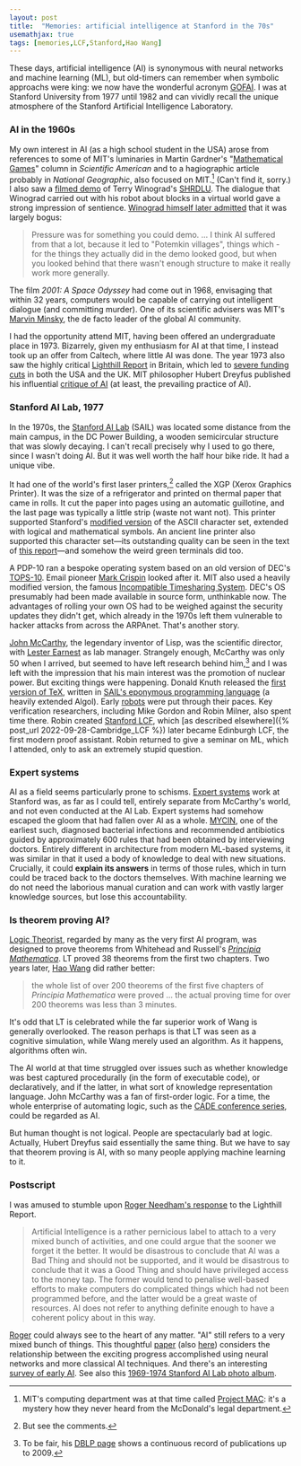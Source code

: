 ```yaml
---
layout: post
title:  "Memories: artificial intelligence at Stanford in the 70s"
usemathjax: true 
tags: [memories,LCF,Stanford,Hao Wang]
---
```


These days, artificial intelligence (AI) is synonymous with neural networks
and machine learning (ML),
but old-timers can remember when symbolic approachs were king:
we now have the wonderful acronym [GOFAI](https://en.wikipedia.org/wiki/GOFAI).
I was at Stanford University from 1977 until 1982 and can vividly recall
the unique atmosphere of the Stanford Artificial Intelligence Laboratory.

### AI in the 1960s

My own interest in AI (as a high school student in the USA) arose
from references to some of MIT's luminaries in Martin Gardner's
"[Mathematical Games](https://en.wikipedia.org/wiki/List_of_Martin_Gardner_Mathematical_Games_columns)" column 
in *Scientific American*
and to a hagiographic article probably in *National Geographic*, 
also focused on MIT.[^1] (Can't find it, sorry.)
I also saw a [filmed demo](https://youtu.be/bo4RvYJYOzI)
of Terry Winograd's [SHRDLU](https://hci.stanford.edu/~winograd/shrdlu/).
The dialogue that Winograd carried out with his robot 
about blocks in a virtual world  gave a strong impression of sentience.
[Winograd himself later admitted](https://en.wikipedia.org/wiki/SHRDLU)
that it was largely bogus:

> Pressure was for something you could demo. ... I think AI suffered from that a lot, because it led to "Potemkin villages", things which - for the things they actually did in the demo looked good, but when you looked behind that there wasn't enough structure to make it really work more generally.

[^1]: MIT's computing department was at that time called [Project MAC](https://en.wikipedia.org/wiki/MIT_Computer_Science_and_Artificial_Intelligence_Laboratory#Project_MAC): it's a mystery how they never heard from the McDonald's legal department.

The film *2001: A Space Odyssey* had come out in 1968, envisaging
that within 32 years, computers would be capable of carrying out intelligent dialogue
(and committing murder). 
One of its scientific advisers was MIT's
[Marvin Minsky](https://en.wikipedia.org/wiki/Marvin_Minsky),
the de facto leader of the global AI community.

I had the opportunity attend MIT, having been offered an 
undergraduate place in 1973.
Bizarrely, given my enthusiasm for AI at that time, I instead took up
an offer from Caltech, where little AI was done.
The year 1973 also saw the highly critical
[Lighthill Report](http://www.chilton-computing.org.uk/inf/literature/reports/lighthill_report/p001.htm)
in Britain, 
which led to [severe funding cuts](https://en.wikipedia.org/wiki/AI_winter) in both the USA and the UK.
MIT philosopher Hubert Dreyfus published his influential 
[critique of AI](https://en.wikipedia.org/wiki/Hubert_Dreyfus%27s_views_on_artificial_intelligence)
(at least, the prevailing practice of AI).

### Stanford AI Lab, 1977

In the 1970s, the [Stanford AI Lab](https://web.stanford.edu/~learnest/sail/)
(SAIL) was located some distance
from the main campus, in the DC Power Building, a wooden semicircular structure that was slowly decaying. I can't recall precisely why I used to
go there, since I wasn't doing AI. 
But it was well worth the half hour bike ride. It had a unique vibe.

It had one of the world's first laser printers,[^2]
called the XGP (Xerox Graphics Printer). 
It was the size of a refrigerator and printed
on thermal paper that came in rolls. It cut the paper
into pages using an automatic guillotine, and the last page was typically
a little strip (waste not want not). This printer supported Stanford's
[modified version](https://en.wikipedia.org/wiki/Stanford_Extended_ASCII) of the ASCII character set,
extended with logical and mathematical symbols. 
An ancient line printer also supported this character set—its outstanding
quality can be seen in the text of [this report](https://apps.dtic.mil/sti/pdfs/AD0785072.pdf)—and somehow the weird green terminals did too.

[^2]: But see the comments.

A PDP-10 ran a bespoke operating system based on an old version of DEC's
[TOPS-10](https://en.wikipedia.org/wiki/TOPS-10). 
Email pioneer [Mark Crispin](https://en.wikipedia.org/wiki/Mark_Crispin)
looked after it.
MIT also used a heavily modified version,
the famous [Incompatible Timesharing System](https://en.wikipedia.org/wiki/Incompatible_Timesharing_System).
DEC's OS presumably had been made available 
in source form, unthinkable now. 
The advantages of rolling your own OS
had to be weighed against the security updates they didn't get,
which already in the 1970s left them vulnerable to hacker 
attacks from across the ARPAnet. That's another story.

[John McCarthy](https://en.wikipedia.org/wiki/John_McCarthy_(computer_scientist)), 
the legendary inventor of Lisp, was the scientific director, 
with [Lester Earnest](https://web.stanford.edu/~learnest/) as lab manager.
Strangely enough, McCarthy was only 50 when I arrived,
but seemed to have left research behind him,[^3]
and I was left with the impression that his main interest was
the promotion of nuclear power.
But exciting things were happening.
Donald Knuth released the [first version of TeX](/papers/Knuth-TEX.pdf), 
written in [SAIL's eponymous programming language](https://exhibits.stanford.edu/ai/catalog/np036rx9092) (a heavily extended Algol).
Early [robots](https://news.stanford.edu/2019/01/16/stanfords-robotics-legacy/)
were put through their paces. 
Key verification researchers, including Mike Gordon and Robin Milner,
also spent time there.
Robin created [Stanford LCF](https://apps.dtic.mil/sti/pdfs/AD0785072.pdf),
which [as described elsewhere]({% post_url 2022-09-28-Cambridge_LCF %}) later became Edinburgh LCF, 
the first modern proof assistant.
Robin returned to give a seminar on ML, which I attended, only to ask an extremely stupid question.

[^3]: To be fair, his [DBLP page](https://dblp.org/pid/m/JohnMcCarthy.html) shows a continuous record of publications up to 2009.

### Expert systems

AI as a field seems particularly prone to schisms.
[Expert systems](http://i.stanford.edu/pub/cstr/reports/cs/tr/81/837/CS-TR-81-837.pdf) 
work at Stanford was, as far as I could tell,
entirely separate from McCarthy's world, and not even conducted
at the AI Lab. Expert systems had somehow escaped the gloom
that had fallen over AI as a whole.
[MYCIN](https://en.wikipedia.org/wiki/Mycin), one of the earliest such,
diagnosed bacterial infections and recommended antibiotics
guided by approximately 600 rules that had been obtained by
interviewing doctors. 
Entirely different in architecture from modern ML-based systems,
it was similar in that it used a body of knowledge to deal with 
new situations.
Crucially, it could **explain its answers** in terms of those rules,
which in turn could be traced back to the doctors themselves.
With machine learning we do not need the laborious manual curation
and can work with vastly larger knowledge sources,
but lose this accountability.

### Is theorem proving AI?

[Logic Theorist](https://en.wikipedia.org/wiki/Logic_Theorist), 
regarded by many as the very first AI program, was designed
to prove theorems from Whitehead and Russell's *[Principia Mathematica](https://www.cambridge.org/gb/academic/subjects/mathematics/logic-categories-and-sets/principia-mathematica-56-2nd-edition)*.
LT proved 38 theorems from the first two chapters.
Two years later, [Hao Wang](https://doi.org/10.1147/rd.41.0002)
did rather better:

> the whole list of over 200 theorems of the first five chapters of *Principia Mathematica* were proved ... the actual proving time for over 200 theorems was less than 3 minutes.

It's odd that LT is celebrated while the far superior
work of Wang is generally overlooked.
The reason perhaps is that LT was seen as a cognitive simulation,
while Wang merely used an algorithm. As it happens, algorithms often win.

The AI world at that time struggled over issues such as whether
knowledge was best captured procedurally (in the form of executable code),
or declaratively, and if the latter, in what sort of knowledge 
representation language. John McCarthy was a fan of first-order logic.
For a time, the whole enterprise of automating logic, 
such as the [CADE conference series](https://cadeinc.org), could be regarded as AI.

But human thought is not logical. People are spectacularly bad at logic.
Actually, Hubert Dreyfus said essentially the same thing.
But we have to say that theorem proving is AI, 
with so many people applying machine learning to it.

### Postscript

I was amused to stumble upon 
[Roger Needham's response](http://www.chilton-computing.org.uk/inf/literature/reports/lighthill_report/p003.htm) 
to the Lighthill Report.

> Artificial Intelligence is a rather pernicious label to attach to a very mixed bunch of activities, and one could argue that the sooner we forget it the better. It would be disastrous to conclude that AI was a Bad Thing and should not be supported, and it would be disastrous to conclude that it was a Good Thing and should have privileged access to the money tap. The former would tend to penalise well-based efforts to make computers do complicated things which had not been programmed before, and the latter would be a great waste of resources. AI does not refer to anything definite enough to have a coherent policy about in this way.

[Roger](https://www.cl.cam.ac.uk/archive/ksj21/RogerNeedhamMemoir.pdf) 
could always see to the heart of any matter. 
"AI" still refers to a very mixed bunch of things.
This thoughtful 
[paper](https://doi.org/10.1145/3271625) 
(also [here](https://arxiv.org/abs/1707.04327))
considers the relationship between the exciting progress
accomplished using neural networks and more classical AI techniques.
And there's an interesting
[survey of early AI](https://projects.csail.mit.edu/films/aifilms/AIFilms.html).
See also this [1969-1974 Stanford AI Lab photo album](https://www.saildart.org/allow/saildart_pix_1974/).

